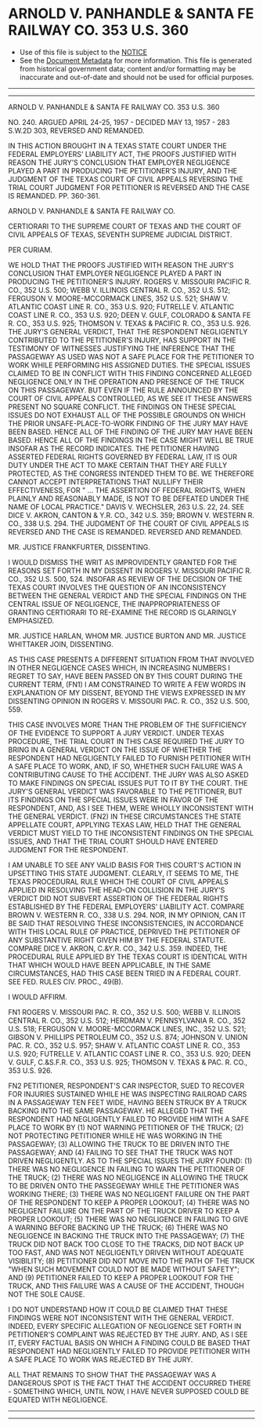 ---
---

# ARNOLD V. PANHANDLE & SANTA FE RAILWAY CO. 353 U.S. 360

* Use of this file is subject to the [NOTICE](https://github.com/publicdocs/notice/blob/master/NOTICE)
* See the [Document Metadata](../../../) for more information.
  This file is generated from historical government data; content and/or formatting may be inaccurate and out-of-date and should not be used for official purposes.

----------
----------

ARNOLD V. PANHANDLE & SANTA FE RAILWAY CO. 353 U.S. 360

NO. 240.  ARGUED APRIL 24-25, 1957 - DECIDED MAY 13, 1957 - 283 S.W.2D 303, REVERSED AND REMANDED.

IN THIS ACTION BROUGHT IN A TEXAS STATE COURT UNDER THE FEDERAL EMPLOYERS' LIABILITY ACT, THE PROOFS JUSTIFIED WITH REASON THE JURY'S CONCLUSION THAT EMPLOYER NEGLIGENCE PLAYED A PART IN PRODUCING THE PETITIONER'S INJURY, AND THE JUDGMENT OF THE TEXAS COURT OF CIVIL APPEALS REVERSING THE TRIAL COURT JUDGMENT FOR PETITIONER IS REVERSED AND THE CASE IS REMANDED.  PP. 360-361.

ARNOLD V. PANHANDLE & SANTA FE RAILWAY CO.

CERTIORARI TO THE SUPREME COURT OF TEXAS AND THE COURT OF CIVIL APPEALS OF TEXAS, SEVENTH SUPREME JUDICIAL DISTRICT.

PER CURIAM.

WE HOLD THAT THE PROOFS JUSTIFIED WITH REASON THE JURY'S CONCLUSION THAT EMPLOYER NEGLIGENCE PLAYED A PART IN PRODUCING THE PETITIONER'S INJURY.  ROGERS V. MISSOURI PACIFIC R. CO., 352 U.S. 500; WEBB V. ILLINOIS CENTRAL R. CO., 352 U.S. 512; FERGUSON V. MOORE-MCCORMACK LINES, 352 U.S. 521; SHAW V. ATLANTIC COAST LINE R. CO., 353 U.S. 920; FUTRELLE V. ATLANTIC COAST LINE R. CO., 353 U.S. 920; DEEN V. GULF, COLORADO & SANTA FE R. CO., 353 U.S. 925; THOMSON V. TEXAS & PACIFIC R. CO., 353 U.S. 926.  THE JURY'S GENERAL VERDICT, THAT THE RESPONDENT NEGLIGENTLY CONTRIBUTED TO THE PETITIONER'S INJURY, HAS SUPPORT IN THE TESTIMONY OF WITNESSES JUSTIFYING THE INFERENCE THAT THE PASSAGEWAY AS USED WAS NOT A SAFE PLACE FOR THE PETITIONER TO WORK WHILE PERFORMING HIS ASSIGNED DUTIES.  THE SPECIAL ISSUES CLAIMED TO BE IN CONFLICT WITH THIS FINDING CONCERNED ALLEGED NEGLIGENCE ONLY IN THE OPERATION AND PRESENCE OF THE TRUCK ON THIS PASSAGEWAY.  BUT EVEN IF THE RULE ANNOUNCED BY THE COURT OF CIVIL APPEALS CONTROLLED, AS WE SEE IT THESE ANSWERS PRESENT NO SQUARE CONFLICT.  THE FINDINGS ON THESE SPECIAL ISSUES DO NOT EXHAUST ALL OF THE POSSIBLE GROUNDS ON WHICH THE PRIOR UNSAFE-PLACE-TO-WORK FINDING OF THE JURY MAY HAVE BEEN BASED.  HENCE ALL OF THE FINDING OF THE JURY MAY HAVE BEEN BASED.  HENCE ALL OF THE FINDINGS IN THE CASE MIGHT WELL BE TRUE INSOFAR AS THE RECORD INDICATES.  THE PETITIONER HAVING ASSERTED FEDERAL RIGHTS GOVERNED BY FEDERAL LAW, IT IS OUR DUTY UNDER THE ACT TO MAKE CERTAIN THAT THEY ARE FULLY PROTECTED, AS THE CONGRESS INTENDED THEM TO BE. WE THEREFORE CANNOT ACCEPT INTERPRETATIONS THAT NULLIFY THEIR EFFECTIVENESS, FOR " ...  THE ASSERTION OF FEDERAL RIGHTS, WHEN PLAINLY AND REASONABLY MADE, IS NOT TO BE DEFEATED UNDER THE NAME OF LOCAL PRACTICE."  DAVIS V. WECHSLER, 263 U.S. 22, 24.  SEE DICE V. AKRON, CANTON & Y.R. CO., 342 U.S. 359; BROWN V. WESTERN R. CO., 338 U.S. 294.  THE JUDGMENT OF THE COURT OF CIVIL APPEALS IS REVERSED AND THE CASE IS REMANDED.  REVERSED AND REMANDED.

MR. JUSTICE FRANKFURTER, DISSENTING.

I WOULD DISMISS THE WRIT AS IMPROVIDENTLY GRANTED FOR THE REASONS SET FORTH IN MY DISSENT IN ROGERS V. MISSOURI PACIFIC R. CO., 352 U.S. 500, 524.  INSOFAR AS REVIEW OF THE DECISION OF THE TEXAS COURT INVOLVES THE QUESTION OF AN INCONSISTENCY BETWEEN THE GENERAL VERDICT AND THE SPECIAL FINDINGS ON THE CENTRAL ISSUE OF NEGLIGENCE, THE INAPPROPRIATENESS OF GRANTING CERTIORARI TO RE-EXAMINE THE RECORD IS GLARINGLY EMPHASIZED.

MR. JUSTICE HARLAN, WHOM MR. JUSTICE BURTON AND MR. JUSTICE WHITTAKER JOIN, DISSENTING.

AS THIS CASE PRESENTS A DIFFERENT SITUATION FROM THAT INVOLVED IN OTHER NEGLIGENCE CASES WHICH, IN INCREASING NUMBERS I REGRET TO SAY, HAVE BEEN PASSED ON BY THIS COURT DURING THE CURRENT TERM, (FN1) I AM CONSTRAINED TO WRITE A FEW WORDS IN EXPLANATION OF MY DISSENT, BEYOND THE VIEWS EXPRESSED IN MY DISSENTING OPINION IN ROGERS V. MISSOURI PAC. R. CO., 352 U.S. 500, 559.

THIS CASE INVOLVES MORE THAN THE PROBLEM OF THE SUFFICIENCY OF THE EVIDENCE TO SUPPORT A JURY VERDICT.  UNDER TEXAS PROCEDURE, THE TRIAL COURT IN THIS CASE REQUIRED THE JURY TO BRING IN A GENERAL VERDICT ON THE ISSUE OF WHETHER THE RESPONDENT HAD NEGLIGENTLY FAILED TO FURNISH PETITIONER WITH A SAFE PLACE TO WORK, AND, IF SO, WHETHER SUCH FAILURE WAS A CONTRIBUTING CAUSE TO THE ACCIDENT.  THE JURY WAS ALSO ASKED TO MAKE FINDINGS ON SPECIAL ISSUES PUT TO IT BY THE COURT.  THE JURY'S GENERAL VERDICT WAS FAVORABLE TO THE PETITIONER, BUT ITS FINDINGS ON THE SPECIAL ISSUES WERE IN FAVOR OF THE RESPONDENT, AND, AS I SEE THEM, WERE WHOLLY INCONSISTENT WITH THE GENERAL VERDICT.  (FN2)  IN THESE CIRCUMSTANCES THE STATE APPELLATE COURT, APPLYING TEXAS LAW, HELD THAT THE GENERAL VERDICT MUST YIELD TO THE INCONSISTENT FINDINGS ON THE SPECIAL ISSUES, AND THAT THE TRIAL COURT SHOULD HAVE ENTERED JUDGMENT FOR THE RESPONDENT.

I AM UNABLE TO SEE ANY VALID BASIS FOR THIS COURT'S ACTION IN UPSETTING THIS STATE JUDGMENT.  CLEARLY, IT SEEMS TO ME, THE TEXAS PROCEDURAL RULE WHICH THE COURT OF CIVIL APPEALS APPLIED IN RESOLVING THE HEAD-ON COLLISION IN THE JURY'S VERDICT DID NOT SUBVERT ASSERTION OF THE FEDERAL RIGHTS ESTABLISHED BY THE FEDERAL EMPLOYERS' LIABILITY ACT.  COMPARE BROWN V. WESTERN R. CO., 338 U.S. 294.  NOR, IN MY OPINION, CAN IT BE SAID THAT RESOLVING THESE INCONSISTENCIES, IN ACCORDANCE WITH THIS LOCAL RULE OF PRACTICE, DEPRIVED THE PETITIONER OF ANY SUBSTANTIVE RIGHT GIVEN HIM BY THE FEDERAL STATUTE.  COMPARE DICE V. AKRON, C.&Y.R. CO., 342 U.S. 359.  INDEED, THE PROCEDURAL RULE APPLIED BY THE TEXAS COURT IS IDENTICAL WITH THAT WHICH WOULD HAVE BEEN APPLICABLE, IN THE SAME CIRCUMSTANCES, HAD THIS CASE BEEN TRIED IN A FEDERAL COURT.  SEE FED. RULES CIV. PROC., 49(B).

I WOULD AFFIRM.

FN1  ROGERS V. MISSOURI PAC. R. CO., 352 U.S. 500; WEBB V. ILLINOIS CENTRAL R. CO., 352 U.S. 512; HERDMAN V. PENNSYLVANIA R. CO., 352 U.S. 518; FERGUSON V. MOORE-MCCORMACK LINES, INC., 352 U.S. 521; GIBSON V. PHILLIPS PETROLEUM CO., 352 U.S. 874; JOHNSON V. UNION PAC.  R. CO., 352 U.S. 957; SHAW V. ATLANTIC COAST LINE R. CO., 353 U.S. 920; FUTRELLE V. ATLANTIC COAST LINE R. CO., 353 U.S. 920; DEEN V. GULF, C.&S.F.R. CO., 353 U.S. 925; THOMSON V. TEXAS & PAC. R. CO., 353 U.S. 926.

FN2  PETITIONER, RESPONDENT'S CAR INSPECTOR, SUED TO RECOVER FOR INJURIES SUSTAINED WHILE HE WAS INSPECTING RAILROAD CARS IN A PASSAGEWAY TEN FEET WIDE, HAVING BEEN STRUCK BY A TRUCK BACKING INTO THE SAME PASSAGEWAY.  HE ALLEGED THAT THE RESPONDENT HAD NEGLIGENTLY FAILED TO PROVIDE HIM WITH A SAFE PLACE TO WORK BY (1) NOT WARNING PETITIONER OF THE TRUCK; (2) NOT PROTECTING PETITIONER WHILE HE WAS WORKING IN THE PASSAGEWAY; (3) ALLOWING THE TRUCK TO BE DRIVEN INTO THE PASSAGEWAY; AND (4) FAILING TO SEE THAT THE TRUCK WAS NOT DRIVEN NEGLIGENTLY.  AS TO THE SPECIAL ISSUES THE JURY FOUND: (1) THERE WAS NO NEGLIGENCE IN FAILING TO WARN THE PETITIONER OF THE TRUCK; (2) THERE WAS NO NEGLIGENCE IN ALLOWING THE TRUCK TO BE DRIVEN ONTO THE PASSEGEWAY WHILE THE PETITIONER WAS WORKING THERE; (3) THERE WAS NO NEGLIGENT FAILURE ON THE PART OF THE RESPONDENT TO KEEP A PROPER LOOKOUT; (4) THERE WAS NO NEGLIGENT FAILURE ON THE PART OF THE TRUCK DRIVER TO KEEP A PROPER LOOKOUT; (5) THERE WAS NO NEGLIGENCE IN FAILING TO GIVE A WARNING BEFORE BACKING UP THE TRUCK; (6) THERE WAS NO NEGLIGENCE IN BACKING THE TRUCK INTO THE PASSAGEWAY; (7) THE TRUCK DID NOT BACK TOO CLOSE TO THE TRACKS, DID NOT BACK UP TOO FAST, AND WAS NOT NEGLIGENTLY DRIVEN WITHOUT ADEQUATE VISIBILITY; (8) PETITIONER DID NOT MOVE INTO THE PATH OF THE TRUCK "WHEN SUCH MOVEMENT COULD NOT BE MADE WITHOUT SAFETY"; AND (9) PETITIONER FAILED TO KEEP A PROPER LOOKOUT FOR THE TRUCK, AND THIS FAILURE WAS A CAUSE OF THE ACCIDENT, THOUGH NOT THE SOLE CAUSE.

I DO NOT UNDERSTAND HOW IT COULD BE CLAIMED THAT THESE FINDINGS WERE NOT INCONSISTENT WITH THE GENERAL VERDICT.  INDEED, EVERY SPECIFIC ALLEGATION OF NEGLIGENCE SET FORTH IN PETITIONER'S COMPLAINT WAS REJECTED BY THE JURY.  AND, AS I SEE IT, EVERY FACTUAL BASIS ON WHICH A FINDING COULD BE BASED THAT RESPONDENT HAD NEGLIGENTLY FAILED TO PROVIDE PETITIONER WITH A SAFE PLACE TO WORK WAS REJECTED BY THE JURY.

ALL THAT REMAINS TO SHOW THAT THE PASSAGEWAY WAS A DANGEROUS SPOT IS THE FACT THAT THE ACCIDENT OCCURRED THERE - SOMETHING WHICH, UNTIL NOW, I HAVE NEVER SUPPOSED COULD BE EQUATED WITH NEGLIGENCE.


----------
----------

